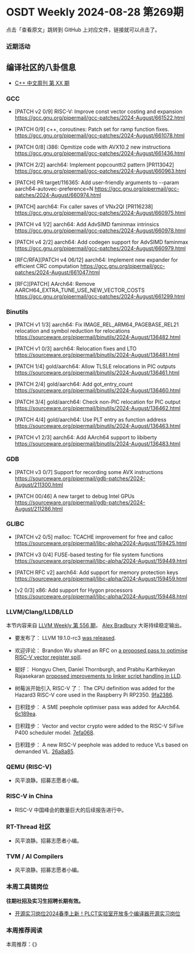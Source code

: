 # OSDT Weekly 2024-08-28 第269期

点击「查看原文」跳转到 GitHub 上对应文件，链接就可以点击了。

### 近期活动

## 编译社区的八卦信息

- [C++ 中文周刊 第 XX 期]()

### GCC

- [PATCH v2 0/9] RISC-V: Improve const vector costing and expansion
  https://gcc.gnu.org/pipermail/gcc-patches/2024-August/661522.html

- [PATCH 0/9] c++, coroutines: Patch set for ramp function fixes.
  https://gcc.gnu.org/pipermail/gcc-patches/2024-August/661078.html

- [PATCH 0/8] i386: Opmitize code with AVX10.2 new instructions
  https://gcc.gnu.org/pipermail/gcc-patches/2024-August/661436.html

- [PATCH 2/2] aarch64: Implement popcountti2 pattern [PR113042]
  https://gcc.gnu.org/pipermail/gcc-patches/2024-August/660963.html

- [PATCH] PR target/116365: Add user-friendly arguments to --param aarch64-autovec-preference=N
  https://gcc.gnu.org/pipermail/gcc-patches/2024-August/660974.html

- [PATCH] aarch64: Fix caller saves of VNx2QI [PR116238]
  https://gcc.gnu.org/pipermail/gcc-patches/2024-August/660975.html

- [PATCH v4 1/2] aarch64: Add AdvSIMD faminmax intrinsics
  https://gcc.gnu.org/pipermail/gcc-patches/2024-August/660978.html

- [PATCH v4 2/2] aarch64: Add codegen support for AdvSIMD faminmax
  https://gcc.gnu.org/pipermail/gcc-patches/2024-August/660979.html

- [RFC/RFA][PATCH v4 06/12] aarch64: Implement new expander for efficient CRC computation
  https://gcc.gnu.org/pipermail/gcc-patches/2024-August/661047.html

- [RFC][PATCH] AArch64: Remove AARCH64_EXTRA_TUNE_USE_NEW_VECTOR_COSTS
  https://gcc.gnu.org/pipermail/gcc-patches/2024-August/661299.html

### Binutils

- [PATCH v1 1/3] aarch64: Fix IMAGE_REL_ARM64_PAGEBASE_REL21 relocation and symbol reduction for relocations
  https://sourceware.org/pipermail/binutils/2024-August/136482.html

- [PATCH v1 0/3] aarch64: Relocation fixes and LTO
  https://sourceware.org/pipermail/binutils/2024-August/136481.html

- [PATCH 1/4] gold/aarch64: Allow TLSLE relocations in PIC outputs
  https://sourceware.org/pipermail/binutils/2024-August/136461.html

- [PATCH 2/4] gold/aarch64: Add got_entry_count
  https://sourceware.org/pipermail/binutils/2024-August/136460.html

- [PATCH 3/4] gold/aarch64: Check non-PIC relocation for PIC output
  https://sourceware.org/pipermail/binutils/2024-August/136462.html

- [PATCH 4/4] gold/aarch64: Use PLT entry as function address
  https://sourceware.org/pipermail/binutils/2024-August/136463.html

- [PATCH v1 2/3] aarch64: Add AArch64 support to libiberty
  https://sourceware.org/pipermail/binutils/2024-August/136483.html

### GDB

- [PATCH v3 0/7] Support for recording some AVX instructions
  https://sourceware.org/pipermail/gdb-patches/2024-August/211300.html

- [PATCH 00/46] A new target to debug Intel GPUs
  https://sourceware.org/pipermail/gdb-patches/2024-August/211286.html

### GLIBC

- [PATCH v2 0/5] malloc: TCACHE improvement for free and calloc
  https://sourceware.org/pipermail/libc-alpha/2024-August/159425.html

- [PATCH v3 0/4] FUSE-based testing for file system functions
  https://sourceware.org/pipermail/libc-alpha/2024-August/159449.html

- [PATCH RFC v2] aarch64: Add support for memory protection keys
  https://sourceware.org/pipermail/libc-alpha/2024-August/159459.html

- [v2 0/3] x86: Add support for Hygon processors
  https://sourceware.org/pipermail/libc-alpha/2024-August/159448.html

### LLVM/Clang/LLDB/LLD

本节内容来自 [LLVM Weekly 第 556 期](http://llvmweekly.org/issue/556)，
[Alex Bradbury](https://www.linkedin.com/in/alex-bradbury/) 大哥持续稳定输出。

* 要发布了： LLVM 19.1.0-rc3 [was released](https://discourse.llvm.org/t/llvm-19-1-0-rc3-released/80802).

* 欢迎评论： Brandon Wu shared an RFC on [a proposed pass to optimise RISC-V vector register spill](https://discourse.llvm.org/t/rfc-riscv-vector-register-spill-optimization-pass/80850).

* 挺好： Hongyu Chen, Daniel Thornburgh, and Prabhu Karthikeyan Rajasekaran [proposed improvements to linker script handling in LLD](https://discourse.llvm.org/t/rfc-improve-linker-script-handing-in-lld/80866).

* 树莓派开始引入 RISC-V 了： The CPU definition was added for the Hazard3 RISC-V core used in the Raspberry Pi RP2350.
  [9fa2386](https://github.com/llvm/llvm-project/commit/9fa2386ff132).

* 日积跬步： A SME peephole optimiser pass was added for AArch64.  [6c189ea](https://github.com/llvm/llvm-project/commit/6c189eaea994).

* 日积跬步： Vector and vector crypto were added to the RISC-V SiFive P400 scheduler model. [7efa068](https://github.com/llvm/llvm-project/commit/7efa068f7a7e).

* 日积跬步： A new RISC-V peephole was added to reduce VLs based on demanded VL.  [26a8a85](https://github.com/llvm/llvm-project/commit/26a8a857dcdc).

### QEMU (RISC-V)

- 风平浪静。招募志愿者小编。

### RISC-V in China

- RISC-V 中国峰会的数量巨大的后续报告进行中。

### RT-Thread 社区

- 风平浪静。招募志愿者小编。

### TVM / AI Compilers

- 风平浪静。招募志愿者小编。

### 本周工具链岗位

**往期社招及实习生招聘长期有效。**

- [开源实习岗位2024春季上新！PLCT实验室开放多个编译器开源实习岗位](https://mp.weixin.qq.com/s/D-l7hE2S-21NCAZsVqPzMA)

### 本周推荐阅读

本周推荐：《》
